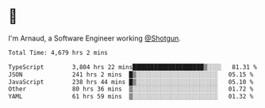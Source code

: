 # 👋

I'm Arnaud, a Software Engineer working [@Shotgun](https://shotgun.live).

<!--START_SECTION:waka-->

```txt
Total Time: 4,679 hrs 2 mins

TypeScript        3,804 hrs 22 mins████████████████████▒░░░░   81.31 %
JSON              241 hrs 2 mins  █▒░░░░░░░░░░░░░░░░░░░░░░░   05.15 %
JavaScript        238 hrs 44 mins █▒░░░░░░░░░░░░░░░░░░░░░░░   05.10 %
Other             80 hrs 36 mins  ▒░░░░░░░░░░░░░░░░░░░░░░░░   01.72 %
YAML              61 hrs 59 mins  ▒░░░░░░░░░░░░░░░░░░░░░░░░   01.32 %
```

<!--END_SECTION:waka-->
